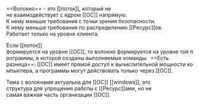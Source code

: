 ==Волокно== - это [[поток]], который не не взаимодействует с ядром [[ОС]] напрямую. 
К нему меньше требования с точки зрения безопасности.
К нему меньше требования по распределению [[Ресурс]]ов. 
Работает только на уровне клиента.

Если [[поток]] формируется на уровне [[ОС]], то волокно формируется на уровне той программы, в которой созданы выполняемые команды. 
==Есть разница==: [[ОС]] имеет прямой доступ к вычислительной мощности компьютера, а программы могут действовать только через [[ОС]]. 

Тема с волокнами актуальна для [[ОС]] [[windows]], это структура для упрощения работы с [[Ресурс]]ами, но не самая важная часть организации [[ОС]].